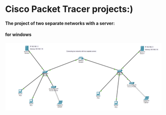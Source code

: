 <html>
  <head>
    <meata charset="UT-8" />
  <body>
    <h1>Cisco Packet Tracer projects:)</h1>
    <div>
      <h4>The project of two separate networks with a server:</h4>
      <h4>for windows</h4>
    <img src="pic/02.png" alt="0" />
    </div>
  </body>
</html>
